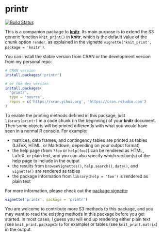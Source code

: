 # printr

[![Build Status](https://travis-ci.org/yihui/printr.svg)](https://travis-ci.org/yihui/printr)

This is a companion package to [**knitr**](https://yihui.org/knitr). Its main
purpose is to extend the S3 generic function `knit_print()` in **knitr**, which
is the default value of the chunk option `render`, as explained in the vignette
`vignette('knit_print', package = 'knitr')`.

You can install the stable version from CRAN or the development version from my personal repo:

```r
# CRAN version
install.packages('printr')

# or the dev version
install.packages(
  'printr',
  type = 'source',
  repos = c('https://xran.yihui.org', 'https://cran.rstudio.com')
)
```

To enable the printing methods defined in this package, just `library(printr)`
in a code chunk (in the beginning) of your **knitr** document. Then some objects
will be printed differently with what you would have seen in a normal R console.
For example:

- matrices, data frames, and contingency tables are printed as tables (LaTeX,
  HTML, or Markdown, depending on your output format)
- the help page (from `?foo` or `help(foo)`) can be rendered as HTML, LaTeX, or
  plain text, and you can also specify which section(s) of the help page to
  include in the output
- the results from `browseVignettes()`, `help.search()`, `data()`, and
  `vignette()` are rendered as tables
- the package information from `library(help = 'foo')` is rendered as plain text

For more information, please check out the [package
vignette](https://yihui.org/printr):

```r
vignette('printr', package = 'printr')
```

You are welcome to contribute more S3 methods to this package, and you may want
to read the existing methods in this package before you get started. In most
cases, I guess you will end up rendering either plain text (see
`knit_print.packageInfo` for example) or tables (see `knit_print.matrix`) in the
output.

